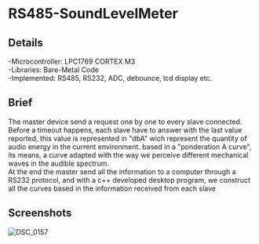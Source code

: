 # RS485-SoundLevelMeter

## Details
-Microcontroller: LPC1769 CORTEX M3<br/>
-Libraries: Bare-Metal Code <br/>
-Implemented: RS485, RS232, ADC, debounce, lcd display etc.
<br/>

## Brief
The master device send a request one by one to every slave connected. Before a timeout happens, each slave have to answer with the last value reported, this value is represented in "dbA" wich represent the quantity of audio energy in the current environment. based in a "ponderation A curve", its means, a curve adapted with the way we perceive different mechanical waves in the audible spectrum.
<br/>At the end the master send all the information to a computer through a RS232 protocol, and with a c++ developed desktop program, we construct all the curves based in the information received from each slave

## Screenshots
![DSC_0157](https://user-images.githubusercontent.com/117228370/230679732-be9da2af-40c8-44f6-8c16-d810022ac609.JPG)
